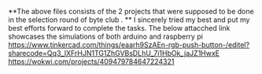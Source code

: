 **The above files consists of the 2 projects that were supposed to be done in the selection round of byte club . **
I sincerely tried my best and put my best efforts forward to complete the tasks.
The below attacched link showcases the simulations of both arduino and raspberry pi 
https://www.tinkercad.com/things/eaarh9SzAEn-rgb-push-button-/editel?sharecode=Qq3_IXFrHJN1TG1ZhGVBsDLhU_7i1HbOk_jaJZ1HwxE
https://wokwi.com/projects/409479784647224321
